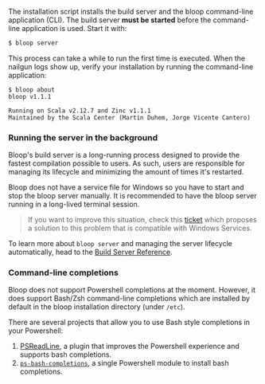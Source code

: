 The installation script installs the build server and the bloop command-line application (CLI).
The build server **must be started** before the command-line application is used. Start it with:

```bash
$ bloop server
```

This process can take a while to run the first time is executed. When the nailgun logs show up,
verify your installation by running the command-line application:

```
$ bloop about
bloop v1.1.1

Running on Scala v2.12.7 and Zinc v1.1.1
Maintained by the Scala Center (Martin Duhem, Jorge Vicente Cantero)
```

### Running the server in the background

Bloop's build server is a long-running process designed to provide the fastest compilation possible
to users. As such, users are responsible for managing its lifecycle and minimizing the amount of
times it's restarted.

Bloop does not have a service file for Windows so you have to start and stop the bloop server
manually. It is recommended to have the bloop server running in a long-lived terminal session.

> If you want to improve this situation, check this
[ticket](https://github.com/scalacenter/bloop/issues/766) which proposes a solution to this problem
that is compatible with Windows Services.

To learn more about `bloop server` and managing the server lifecycle automatically, head to the
[Build Server Reference](docs/server-reference).

### Command-line completions

Bloop does not support Powershell completions at the moment. However, it does support Bash/Zsh
command-line completions which are installed by default in the bloop installation directory (under
`/etc`).

There are several projects that allow you to use Bash style completions in your Powershell:

1. [PSReadLine](https://github.com/lzybkr/PSReadLine), a plugin that improves the Powershell experience and supports bash completions.
1. [`ps-bash-completions`](https://github.com/tillig/ps-bash-completions), a single Powershell module to install bash completions.
